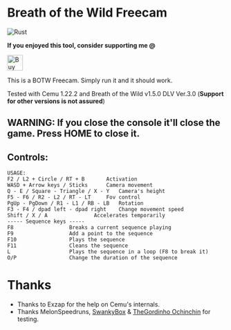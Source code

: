 # Breath of the Wild Freecam
![Rust](https://github.com/etra0/botw-freecam/workflows/Rust/badge.svg)

**If you enjoyed this tool, consider supporting me @**

<a href='https://ko-fi.com/U7U81LC5Q' target='_blank'><img height='36' style='border:0px;height:36px;' src='https://cdn.ko-fi.com/cdn/kofi3.png?v=2' border='0' alt='Buy Me a Coffee at ko-fi.com' /></a>

This is a BOTW Freecam. Simply run it and it should work.

Tested with Cemu 1.22.2 and Breath of the Wild v1.5.0 DLV Ver.3.0 (**Support for other versions is not assured**)

## WARNING: If you close the console it'll close the game. Press HOME to close it.

## Controls:
```
USAGE:
F2 / L2 + Circle / RT + B		Activation
WASD + Arrow keys / Sticks		Camera movement
Q - E / Square - Triangle / X - Y	Camera's height
F5 - F6 / R2 - L2 / RT - LT		Fov control
PgUp - PgDown / R1 - L1 / RB - LB	Rotation
F3 - F4 / dpad left - dpad right	Change movement speed
Shift / X / A				Accelerates temporarily
----- Sequence keys -----
F8					Breaks a current sequence playing
F9					Add a point to the sequence
F10					Plays the sequence
F11					Cleans the sequence
L					Plays the sequence in a loop (F8 to break it)
O/P					Change the duration of the sequence
```

# Thanks
* Thanks to Exzap for the help on Cemu's internals.
* Thanks MelonSpeedruns, [SwankyBox](https://www.youtube.com/user/SwankyBox) & [TheGordinho Ochinchin](https://github.com/TheGordinho) for testing.

